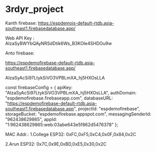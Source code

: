 # 3rdyr_project

Kanth firebase:
https://espdemojs-default-rtdb.asia-southeast1.firebasedatabase.app/ 

Web API Key :  
AIzaSyBWYbQAyNRSdDtik6Ws_B3KOle4SHDOu9w 

Anto firebase:

https://espdemofirebase-default-rtdb.asia-southeast1.firebasedatabase.app/ 

AIzaSyAcSi97LtykSiVO3VPBLmXA_hj5HXOsLLA



const firebaseConfig = {
  apiKey: "AIzaSyAcSi97LtykSiVO3VPBLmXA_hj5HXOsLLA",
  authDomain: "espdemofirebase.firebaseapp.com",
  databaseURL: "https://espdemofirebase-default-rtdb.asia-southeast1.firebasedatabase.app",
  projectId: "espdemofirebase",
  storageBucket: "espdemofirebase.appspot.com",
  messagingSenderId: "962438629865",
  appId: "1:962438629865:web:03abe643e5f862d5476378"
};



MAC Addr.: 
1.College ESP32: 0xFC,0xF5,0xC4,0x0F,0x84,0x2C

2.Arun ESP32:    0x7C,0x9E,0xBD,0xE5,0x30,0x2C